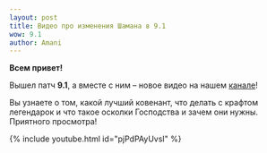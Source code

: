 ```yaml
---    
layout: post
title: Видео про изменения Шамана в 9.1
wow: 9.1
author: Amani
---
```


**Всем привет!**

Вышел патч **9.1**, а вместе с ним – новое видео на нашем [канале](https://www.youtube.com/Amanizandalari)!

Вы узнаете о том, какой лучший ковенант, что делать с крафтом легендарок и что такое осколки Господства и зачем они нужны. Приятного просмотра!

{% include youtube.html id="pjPdPAyUvsI" %}


